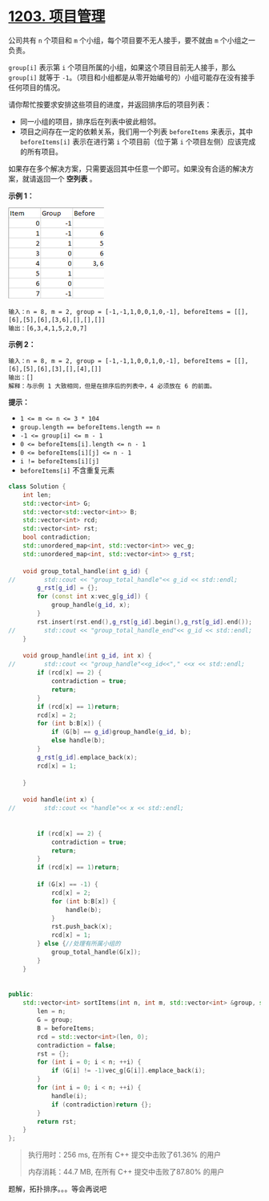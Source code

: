 # [1203. 项目管理](https://leetcode-cn.com/problems/sort-items-by-groups-respecting-dependencies/)

公司共有 `n` 个项目和  `m` 个小组，每个项目要不无人接手，要不就由 `m` 个小组之一负责。

`group[i]` 表示第 `i` 个项目所属的小组，如果这个项目目前无人接手，那么 `group[i]` 就等于 `-1`。（项目和小组都是从零开始编号的）小组可能存在没有接手任何项目的情况。

请你帮忙按要求安排这些项目的进度，并返回排序后的项目列表：

- 同一小组的项目，排序后在列表中彼此相邻。
- 项目之间存在一定的依赖关系，我们用一个列表 `beforeItems` 来表示，其中 `beforeItems[i]` 表示在进行第 `i` 个项目前（位于第 `i` 个项目左侧）应该完成的所有项目。

如果存在多个解决方案，只需要返回其中任意一个即可。如果没有合适的解决方案，就请返回一个 **空列表** 。

 

**示例 1：**

**![img](assets/1359_ex1.png)**

```
输入：n = 8, m = 2, group = [-1,-1,1,0,0,1,0,-1], beforeItems = [[],[6],[5],[6],[3,6],[],[],[]]
输出：[6,3,4,1,5,2,0,7]
```

**示例 2：**

```
输入：n = 8, m = 2, group = [-1,-1,1,0,0,1,0,-1], beforeItems = [[],[6],[5],[6],[3],[],[4],[]]
输出：[]
解释：与示例 1 大致相同，但是在排序后的列表中，4 必须放在 6 的前面。
```

 

**提示：**

- `1 <= m <= n <= 3 * 104`
- `group.length == beforeItems.length == n`
- `-1 <= group[i] <= m - 1`
- `0 <= beforeItems[i].length <= n - 1`
- `0 <= beforeItems[i][j] <= n - 1`
- `i != beforeItems[i][j]`
- `beforeItems[i]` 不含重复元素

```c++
class Solution {
    int len;
    std::vector<int> G;
    std::vector<std::vector<int>> B;
    std::vector<int> rcd;
    std::vector<int> rst;
    bool contradiction;
    std::unordered_map<int, std::vector<int>> vec_g;
    std::unordered_map<int, std::vector<int>> g_rst;

    void group_total_handle(int g_id) {
//        std::cout << "group_total_handle"<< g_id << std::endl;
        g_rst[g_id] = {};
        for (const int x:vec_g[g_id]) {
            group_handle(g_id, x);
        }
        rst.insert(rst.end(),g_rst[g_id].begin(),g_rst[g_id].end());
//        std::cout << "group_total_handle_end"<< g_id << std::endl;
    }

    void group_handle(int g_id, int x) {
//        std::cout << "group_handle"<<g_id<<"," <<x << std::endl;
        if (rcd[x] == 2) {
            contradiction = true;
            return;
        }
        if (rcd[x] == 1)return;
        rcd[x] = 2;
        for (int b:B[x]) {
            if (G[b] == g_id)group_handle(g_id, b);
            else handle(b);
        }
        g_rst[g_id].emplace_back(x);
        rcd[x] = 1;

    }

    void handle(int x) {
//        std::cout << "handle"<< x << std::endl;


        if (rcd[x] == 2) {
            contradiction = true;
            return;
        }
        if (rcd[x] == 1)return;

        if (G[x] == -1) {
            rcd[x] = 2;
            for (int b:B[x]) {
                handle(b);
            }
            rst.push_back(x);
            rcd[x] = 1;
        } else {//处理有所属小组的
            group_total_handle(G[x]);
        }
    }


public:
    std::vector<int> sortItems(int n, int m, std::vector<int> &group, std::vector<std::vector<int>> &beforeItems) {
        len = n;
        G = group;
        B = beforeItems;
        rcd = std::vector<int>(len, 0);
        contradiction = false;
        rst = {};
        for (int i = 0; i < n; ++i) {
            if (G[i] != -1)vec_g[G[i]].emplace_back(i);
        }
        for (int i = 0; i < n; ++i) {
            handle(i);
            if (contradiction)return {};
        }
        return rst;
    }
};
```

> 执行用时：256 ms, 在所有 C++ 提交中击败了61.36% 的用户
>
> 内存消耗：44.7 MB, 在所有 C++ 提交中击败了87.80% 的用户

题解，拓扑排序。。。等会再说吧






